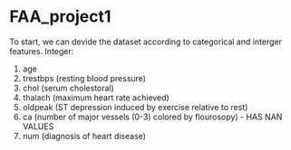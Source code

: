 # FAA_project1

To start, we can devide the dataset according to categorical and interger features.
Integer:
  1. age
  2. trestbps (resting blood pressure)
  3. chol (serum cholestoral)
  4. thalach (maximum heart rate achieved)
  5. oldpeak (ST depression induced by exercise relative to rest)
  6. ca (number of major vessels (0-3) colored by flourosopy) - HAS NAN VALUES
  7. num (diagnosis of heart disease)
